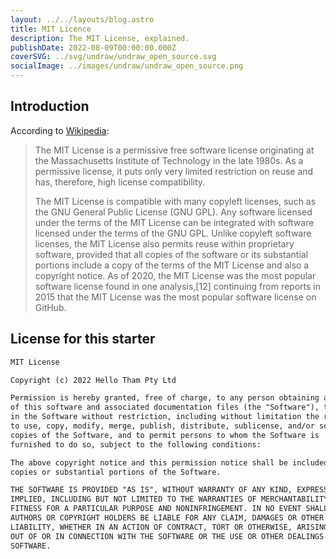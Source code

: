 ```yaml
---
layout: ../../layouts/blog.astro
title: MIT Licence
description: The MIT License, explained.
publishDate: 2022-08-09T00:00:00.000Z
coverSVG: ../svg/undraw/undraw_open_source.svg
socialImage: ../images/undraw/undraw_open_source.png
---  
```

## Introduction

According to [Wikipedia](https://en.wikipedia.org/wiki/MIT_License):

>The MIT License is a permissive free software license originating at the Massachusetts Institute of Technology in the late 1980s. As a permissive license, it puts only very limited restriction on reuse and has, therefore, high license compatibility.
>
>The MIT License is compatible with many copyleft licenses, such as the GNU General Public License (GNU GPL). Any software licensed under the terms of the MIT License can be integrated with software licensed under the terms of the GNU GPL. Unlike copyleft software licenses, the MIT License also permits reuse within proprietary software, provided that all copies of the software or its substantial portions include a copy of the terms of the MIT License and also a copyright notice. As of 2020, the MIT License was the most popular software license found in one analysis,[12] continuing from reports in 2015 that the MIT License was the most popular software license on GitHub.

## License for this starter

```markdown
MIT License

Copyright (c) 2022 Hello Tham Pty Ltd

Permission is hereby granted, free of charge, to any person obtaining a copy
of this software and associated documentation files (the "Software"), to deal
in the Software without restriction, including without limitation the rights
to use, copy, modify, merge, publish, distribute, sublicense, and/or sell
copies of the Software, and to permit persons to whom the Software is
furnished to do so, subject to the following conditions:

The above copyright notice and this permission notice shall be included in all
copies or substantial portions of the Software.

THE SOFTWARE IS PROVIDED "AS IS", WITHOUT WARRANTY OF ANY KIND, EXPRESS OR
IMPLIED, INCLUDING BUT NOT LIMITED TO THE WARRANTIES OF MERCHANTABILITY,
FITNESS FOR A PARTICULAR PURPOSE AND NONINFRINGEMENT. IN NO EVENT SHALL THE
AUTHORS OR COPYRIGHT HOLDERS BE LIABLE FOR ANY CLAIM, DAMAGES OR OTHER
LIABILITY, WHETHER IN AN ACTION OF CONTRACT, TORT OR OTHERWISE, ARISING FROM,
OUT OF OR IN CONNECTION WITH THE SOFTWARE OR THE USE OR OTHER DEALINGS IN THE
SOFTWARE.
```
